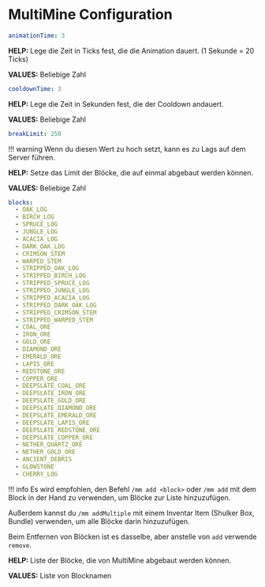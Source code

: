 # MultiMine Configuration

```yaml
animationTime: 3
```

**HELP:** Lege die Zeit in Ticks fest, die die Animation dauert. (1 Sekunde = 20 Ticks)

**VALUES:** Beliebige Zahl

```yaml
cooldownTime: 3
```

**HELP:** Lege die Zeit in Sekunden fest, die der Cooldown andauert.

**VALUES:** Beliebige Zahl

```yaml
breakLimit: 250
```

!!! warning
    Wenn du diesen Wert zu hoch setzt, kann es zu Lags auf dem Server führen.

**HELP:** Setze das Limit der Blöcke, die auf einmal abgebaut werden können.

**VALUES:** Beliebige Zahl

```yaml
blocks:
  - OAK_LOG
  - BIRCH_LOG
  - SPRUCE_LOG
  - JUNGLE_LOG
  - ACACIA_LOG
  - DARK_OAK_LOG
  - CRIMSON_STEM
  - WARPED_STEM
  - STRIPPED_OAK_LOG
  - STRIPPED_BIRCH_LOG
  - STRIPPED_SPRUCE_LOG
  - STRIPPED_JUNGLE_LOG
  - STRIPPED_ACACIA_LOG
  - STRIPPED_DARK_OAK_LOG
  - STRIPPED_CRIMSON_STEM
  - STRIPPED_WARPED_STEM
  - COAL_ORE
  - IRON_ORE
  - GOLD_ORE
  - DIAMOND_ORE
  - EMERALD_ORE
  - LAPIS_ORE
  - REDSTONE_ORE
  - COPPER_ORE
  - DEEPSLATE_COAL_ORE
  - DEEPSLATE_IRON_ORE
  - DEEPSLATE_GOLD_ORE
  - DEEPSLATE_DIAMOND_ORE
  - DEEPSLATE_EMERALD_ORE
  - DEEPSLATE_LAPIS_ORE
  - DEEPSLATE_REDSTONE_ORE
  - DEEPSLATE_COPPER_ORE
  - NETHER_QUARTZ_ORE
  - NETHER_GOLD_ORE
  - ANCIENT_DEBRIS
  - GLOWSTONE
  - CHERRY_LOG
```

!!! info
  Es wird empfohlen, den Befehl `/mm add <block>` oder `/mm add` mit dem Block in der Hand zu verwenden, um Blöcke zur Liste hinzuzufügen.

  Außerdem kannst du `/mm addMultiple` mit einem Inventar Item (Shulker Box, Bundle) verwenden, um alle Blöcke darin hinzuzufügen.

  Beim Entfernen von Blöcken ist es dasselbe, aber anstelle von `add` verwende `remove`.

**HELP:** Liste der Blöcke, die von MultiMine abgebaut werden können.

**VALUES:** Liste von Blocknamen
